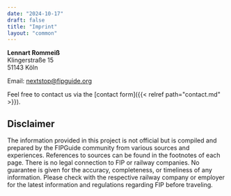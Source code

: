 ```yaml
---
date: "2024-10-17"
draft: false
title: "Imprint"
layout: "common"
---
```


**Lennart Rommeiß**\
Klingerstraße 15\
51143 Köln

Email: nextstop@fipguide.org

Feel free to contact us via the [contact form]({{< relref path="contact.md" >}}).

## Disclaimer

The information provided in this project is not official but is compiled and prepared by the FIPGuide community from various sources and experiences. References to sources can be found in the footnotes of each page. There is no legal connection to FIP or railway companies. No guarantee is given for the accuracy, completeness, or timeliness of any information. Please check with the respective railway company or employer for the latest information and regulations regarding FIP before traveling.